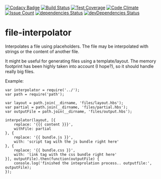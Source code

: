 [![Codacy Badge](https://api.codacy.com/project/badge/Grade/9fa1f23dce98478cb9607af44ed869ca)](https://www.codacy.com/app/pdn.antoninho/file-interpolator?utm_source=github.com&utm_medium=referral&utm_content=pantoninho/file-interpolator&utm_campaign=badger)
[![Build Status](https://travis-ci.org/pantoninho/file-interpolator.svg?branch=master)](https://travis-ci.org/pantoninho/file-interpolator)
[![Test Coverage](https://codeclimate.com/github/pantoninho/file-interpolator/badges/coverage.svg)](https://codeclimate.com/github/pantoninho/file-interpolator/coverage)
[![Code Climate](https://codeclimate.com/github/pantoninho/file-interpolator/badges/gpa.svg)](https://codeclimate.com/github/pantoninho/file-interpolator)
[![Issue Count](https://codeclimate.com/github/pantoninho/file-interpolator/badges/issue_count.svg)](https://codeclimate.com/github/pantoninho/file-interpolator)
[![dependencies Status](https://david-dm.org/pantoninho/file-interpolator/status.svg)](https://david-dm.org/pantoninho/file-interpolator)
[![devDependencies Status](https://david-dm.org/pantoninho/file-interpolator/dev-status.svg)](https://david-dm.org/pantoninho/file-interpolator?type=dev)
# file-interpolator

Interpolates a file using placeholders. The file may be interpolated with strings or the content of another file.

It might be useful for generating files using a template/layout. The memory footprint has been highly taken into account (I hope?), so it should handle really big files.

Example:

```
var interpolator = require('../');
var path = require('path');

var layout = path.join(__dirname, 'files/layout.hbs');
var partial = path.join(__dirname, 'files/partial.hbs');
var outputFile = path.join(__dirname, 'files/output.hbs');

interpolator(layout, [{
	replace: '{{{ content }}}',
	withFile: partial
}, {
	replace: '{{ bundle.js }}',
	with: 'script tag with the js bundle right here'
}, {
	replace: '{{ bundle.css }}',
	with: 'link tag with the css bundle right here'
}], outputFile).then(function(outputFile) {
	console.log('finished the inteprolation process.. outputfile:', outputFile);
});

```

